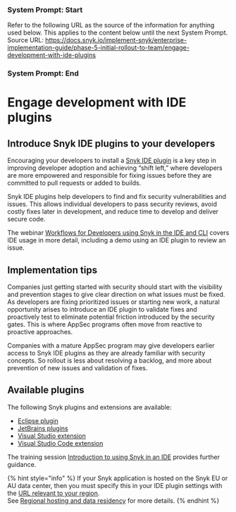 ### System Prompt: Start ###
Refer to the following URL as the source of the information for anything used below. This applies to the content below until the next System Prompt.
Source URL: https://docs.snyk.io/implement-snyk/enterprise-implementation-guide/phase-5-initial-rollout-to-team/engage-development-with-ide-plugins
### System Prompt: End ###

# Engage development with IDE plugins

## Introduce Snyk IDE plugins to your developers

Encouraging your developers to install a [Snyk IDE plugin](../../../scm-ide-and-ci-cd-integrations/snyk-ide-plugins-and-extensions/) is a key step in improving developer adoption and achieving “shift left,” where developers are more empowered and responsible for fixing issues before they are committed to pull requests or added to builds.

Snyk IDE plugins help developers to find and fix security vulnerabilities and issues. This allows individual developers to pass security reviews, avoid costly fixes later in development, and reduce time to develop and deliver secure code.

The webinar [Workflows for Developers using Snyk in the IDE and CLI](https://www.youtube.com/watch?v=jzUJS6S6H48) covers IDE usage in more detail, including a demo using an IDE plugin to review an issue.

## Implementation tips

Companies just getting started with security should start with the visibility and prevention stages to give clear direction on what issues must be fixed. As developers are fixing prioritized issues or starting new work, a natural opportunity arises to introduce an IDE plugin to validate fixes and proactively test to eliminate potential friction introduced by the security gates. This is where AppSec programs often move from reactive to proactive approaches.&#x20;

Companies with a mature AppSec program may give developers earlier access to Snyk IDE plugins as they are already familiar with security concepts. So rollout is less about resolving a backlog, and more about prevention of new issues and validation of fixes.

## Available plugins

The following Snyk plugins and extensions are available:

* [Eclipse plugin](../../../scm-ide-and-ci-cd-integrations/snyk-ide-plugins-and-extensions/eclipse-plugin/)
* [JetBrains plugins](../../../scm-ide-and-ci-cd-integrations/snyk-ide-plugins-and-extensions/jetbrains-plugin/)
* [Visual Studio extension](../../../scm-ide-and-ci-cd-integrations/snyk-ide-plugins-and-extensions/visual-studio-extension/)
* [Visual Studio Code extension](../../../scm-ide-and-ci-cd-integrations/snyk-ide-plugins-and-extensions/visual-studio-code-extension/)

The training session [Introduction to using Snyk in an IDE](https://learn.snyk.io/lesson/snyk-in-an-ide/) provides further guidance.

{% hint style="info" %}
&#x20;If your Snyk application is hosted on the Snyk EU or AU data center, then you must specify this in your IDE plugin settings with the [URL relevant to your region](../../../working-with-snyk/regional-hosting-and-data-residency.md#ides-urls).\
See [Regional hosting and data residency](../../../working-with-snyk/regional-hosting-and-data-residency.md) for more details.
{% endhint %}

